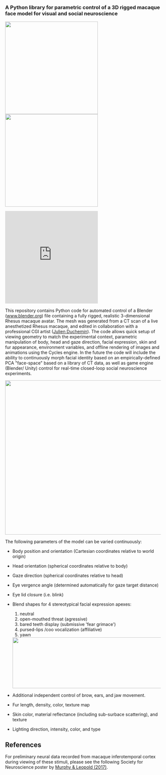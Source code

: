   
### **A Python library for parametric control of a 3D rigged macaque face model for visual and social neuroscience**
<img src= "https://user-images.githubusercontent.com/7523776/29430545-cbc198b0-8362-11e7-9826-5d5629ab22f4.gif" width="300" height="300" /> <img src= "https://user-images.githubusercontent.com/7523776/29431817-4fb301dc-8367-11e7-9e3c-4612c579d214.gif" width="300" height="300" /> 

<iframe src="https://player.vimeo.com/video/243763351?autoplay=1&loop=1&autopause=0" width="300" height="300" frameborder="0" webkitallowfullscreen mozallowfullscreen allowfullscreen></iframe>

This repository contains Python code for automated control of a Blender (www.blender.org) file containing a fully rigged, realistic 3-dimensional Rhesus macaque avatar. The mesh was generated from a CT scan of a live anesthetized Rhesus macaque, and edited in collaboration with a professional CGI artist (<a href="https://www.artstation.com/ishoop">Julien Duchemin</a>). The code allows quick setup of viewing geometry to match the experimental context, parametric manipulation of body, head and gaze direction, facial expression, skin and fur appearance, environment variables, and offline rendering of images and animations using the Cycles engine. In the future the code will include the ability to continuously morph facial identity based on an empirically-defined PCA "face-space" based on a library of CT data, as well as game engine (Blender/ Unity) control for real-time closed-loop social neuroscience experiments. 

<img src= "https://user-images.githubusercontent.com/7523776/29434998-237ade62-8373-11e7-81b7-451fde4ba5b8.png" width="850" height="500" />

The following parameters of the model can be varied continuously:
* Body position and orientation (Cartesian coordinates relative to world origin)
* Head orientation (spherical coordinates relative to body)
* Gaze direction (spherical coordinates relative to head)
* Eye vergence angle (determined automatically for gaze target distance)
* Eye lid closure (i.e. blink)
* Blend shapes for 4 stereotypical facial expression apexes:
  1) neutral
  2) open-mouthed threat (agressive)
  3) bared teeth display (submissive 'fear grimace')
  4) pursed-lips /coo vocalization (affiliative)
  5) yawn 
  
  <img src= "https://user-images.githubusercontent.com/7523776/36106084-54a84d8c-0fe4-11e8-9330-3e32795f64b4.png" width="850" height="165" />
  
* Additional independent control of brow, ears, and jaw movement.
* Fur length, density, color, texture map
* Skin color, material reflectance (including sub-surbace scattering), and texture
* Lighting direction, intensity, color, and type

## References
For preliminary neural data recorded from macaque inferotemporal cortex during viewing of these stimuli, please see the following Society for Neuroscience poster by <a href="https://www.researchgate.net/publication/323126846_Measuring_neuronal_selectivity_for_facial_features_in_macaque_inferotemporal_cortex_through_adaptive_sampling_of_feature_space">Murphy & Leopold (2017)</a>.
